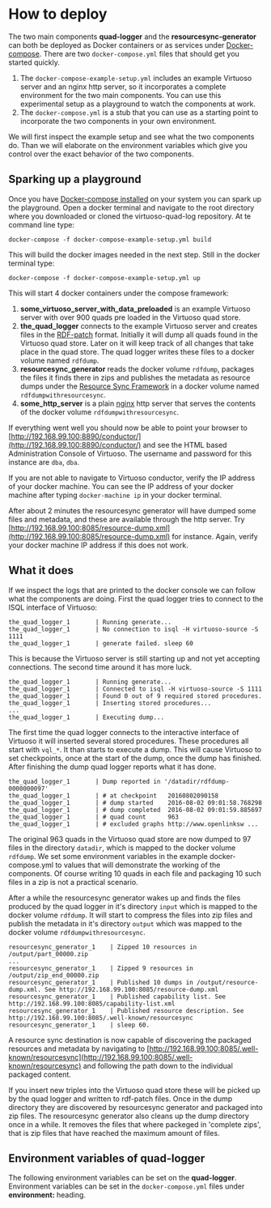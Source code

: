 # How to deploy

The two main components **quad-logger** and the **resourcesync-generator** can both be deployed 
as Docker containers or as services 
under [Docker-compose](https://docs.docker.com/compose/). There are two ```docker-compose.yml``` files that should
get you started quickly. 

1. The ```docker-compose-example-setup.yml``` includes an example Virtuoso server and an
nginx http server, so it incorporates a complete environment  for the two main components.
You can use this experimental setup as a playground to watch the components at work.
2. The ```docker-compose.yml``` is a stub that you can use as a starting point
to incorporate the two components in your own environment. 

We will first inspect the example setup and see what the two components do. Than we will elaborate
on the environment variables which give you control over the exact behavior of the two components.


## Sparking up a playground

Once you have [Docker-compose installed](https://docs.docker.com/compose/install/) on your system
you can spark up the playground. Open a docker terminal and
navigate to the root directory where
you downloaded or cloned the virtuoso-quad-log repository. At te command line type:
```
docker-compose -f docker-compose-example-setup.yml build
```
This will build the docker images needed in the next step. Still in the docker terminal type:
```
docker-compose -f docker-compose-example-setup.yml up
```
This will start 4 docker containers under the compose framework:
1. **some_virtuoso_server_with_data_preloaded** is an example Virtuoso server with over 900
quads pre loaded in the Virtuoso quad store.
2. **the_quad_logger** connects to the example Virtuoso server and creates files
in the [RDF-patch](https://afs.github.io/rdf-patch/) format. Initially it will dump
all quads found in the Virtuoso quad store. Later on it will keep track of all changes that take 
place in the quad store. The quad logger writes these files to a docker volume named 
```rdfdump```.
3. **resourcesync_generator** reads the docker volume ```rdfdump```, packages the files
it finds there in zips and publishes the metadata as resource dumps under the
[Resource Sync Framework](http://www.openarchives.org/rs/1.0/resourcesync) in a
docker volume named ```rdfdumpwithresourcesync```.
4. **some_http_server** is a plain [nginx](https://hub.docker.com/_/nginx/) http server
that serves the contents of the docker volume ```rdfdumpwithresourcesync```.

If everything went well you should now be able to point your browser to
[http://192.168.99.100:8890/conductor/](http://192.168.99.100:8890/conductor/) 
and see the HTML based Administration Console of Virtuoso. The username and password
for this instance are ```dba```, ```dba```.

If you are not able to navigate to Virtuoso conductor,
verify the IP address of your docker machine. You can see the IP address of
your docker machine after typing ```docker-machine ip``` in your docker terminal.

After about 2 minutes the resourcesync generator will have dumped some files and metadata,
and these are available through the http server. 
Try [http://192.168.99.100:8085/resource-dump.xml](http://192.168.99.100:8085/resource-dump.xml)
for instance. Again, verify your docker machine IP address if this does not work.

## What it does

If we inspect the logs that are printed to the docker console we can follow what the 
components are doing. First the quad logger tries to connect to the ISQL interface of Virtuoso:
```
the_quad_logger_1       | Running generate...
the_quad_logger_1       | No connection to isql -H virtuoso-source -S 1111
the_quad_logger_1       | generate failed. sleep 60
```
This is because the Virtuoso server is still starting up and not yet accepting connections.
The second time around it has more luck.
```
the_quad_logger_1       | Running generate...
the_quad_logger_1       | Connected to isql -H virtuoso-source -S 1111
the_quad_logger_1       | Found 0 out of 9 required stored procedures.
the_quad_logger_1       | Inserting stored procedures...
...
the_quad_logger_1       | Executing dump...
```
The first time the quad logger connects to the interactive interface of Virtuoso it will
inserted several stored procedures. These procedures all start with ```vql_*```. It than 
starts to execute a dump. This will cause Virtuoso to set checkpoints, once at the start
of the dump, once the dump has finished. After finishing the dump quad logger reports 
what it has done.
```
the_quad_logger_1       | Dump reported in '/datadir/rdfdump-0000000097'
the_quad_logger_1       | # at checkpoint   20160802090158
the_quad_logger_1       | # dump started    2016-08-02 09:01:58.768298
the_quad_logger_1       | # dump completed  2016-08-02 09:01:59.885697
the_quad_logger_1       | # quad count      963
the_quad_logger_1       | # excluded graphs http://www.openlinksw ...
```
The original 963 quads in the Virtuoso quad store are now dumped to 97 files in the
directory ```datadir```, which is mapped to the docker volume ```rdfdump```. We set some
environment variables in the example docker-compose.yml to values that will 
demonstrate the working of the components. Of course writing 10 quads in each file
and packaging 10 such files in a zip is not a practical scenario.

After a while the resourcesync generator wakes up and finds the files produced by
the quad logger in it's directory ```input``` which is mapped to the 
docker volume ```rdfdump```. It will start to compress the files into zip files and publish
the metadata in it's directory ```output``` which was mapped to the
docker volume ```rdfdumpwithresourcesync```.
```
resourcesync_generator_1    | Zipped 10 resources in /output/part_00000.zip
...
resourcesync_generator_1    | Zipped 9 resources in /output/zip_end_00000.zip
resourcesync_generator_1    | Published 10 dumps in /output/resource-dump.xml. See http://192.168.99.100:8085/resource-dump.xml
resourcesync_generator_1    | Published capability list. See http://192.168.99.100:8085/capability-list.xml
resourcesync_generator_1    | Published resource description. See http://192.168.99.100:8085/.well-known/resourcesync
resourcesync_generator_1    | sleep 60.
```
A resource sync destination is now capable of discovering the packaged resources and metadata
by navigating to 
[http://192.168.99.100:8085/.well-known/resourcesync](http://192.168.99.100:8085/.well-known/resourcesync)
and following the path down to the individual packaged content.

If you insert new triples into the Virtuoso quad store these will be picked up by the quad logger
and written to rdf-patch files. Once in the dump directory they are discovered by 
resourcesync generator and packaged into zip files. The resourcesync generator also
cleans up the dump directory once in a while. It removes the files that where packeged in 
'complete zips', that is zip files that have reached the maximum amount of files.

## Environment variables of quad-logger
The following environment variables can be set on the **quad-logger**. Environment variables
can be set in the ```docker-compose.yml``` files under **environment:** heading.







